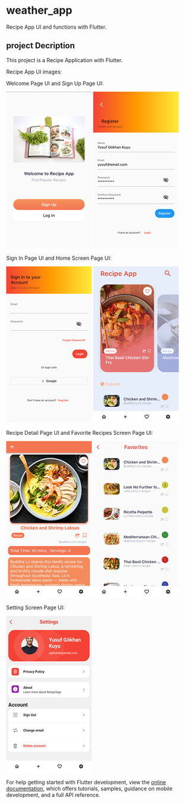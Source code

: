 # weather_app

Recipe App UI and functions  with Flutter.

## project Decription

This project is a Recipe Application with Flutter.

Recipe App UI images:

Welcome Page UI and Sign Up Page UI:

![SplashScreen](https://github.com/yusufgokhankuyu/Recipe_App_With_Flutter_YGK/blob/master/assets/screenshots/onboarding.png) ![Sign Up Screen Page](https://github.com/yusufgokhankuyu/Recipe_App_With_Flutter_YGK/blob/master/assets/screenshots//signup.png)


Sign In Page UI and Home Screen Page UI:

![Onboarding Page](https://github.com/yusufgokhankuyu/Recipe_App_With_Flutter_YGK/blob/master/assets/screenshots/signin.png) ![Home Screen Page](https://github.com/yusufgokhankuyu/Recipe_App_With_Flutter_YGK/blob/master/assets/screenshots//home_screen.png)


Recipe Detail Page UI and Favorite Recipes Screen Page UI:

![Recipe Detail Page](https://github.com/yusufgokhankuyu/Recipe_App_With_Flutter_YGK/blob/master/assets/screenshots/recipe_detail.png) ![Favorite Recipes Page](https://github.com/yusufgokhankuyu/Recipe_App_With_Flutter_YGK/blob/master/assets/screenshots/favorites.png)


Setting Screen Page UI:

![Setting Page](https://github.com/yusufgokhankuyu/Recipe_App_With_Flutter_YGK/blob/master/assets/screenshots/settings_page.png)

For help getting started with Flutter development, view the
[online documentation](https://docs.flutter.dev/), which offers tutorials,
samples, guidance on mobile development, and a full API reference.